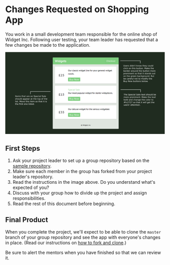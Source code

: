 # Changes Requested on Shopping App

You work in a small development team responsible for the online shop of Widget Inc. Following user testing, your team leader has requested that a few changes be made to the application.

![Screenshot of requested changes](requested-revisions.png)

## First Steps

1. Ask your project leader to set up a group repository based on the [sample repository](https://github.com/CodeYourFuture/group-project-revisions-shop).
2. Make sure each member in the group has forked from your project leader's repository.
3. Read the instructions in the image above. Do you understand what's expected of you?
4. Discuss with your group how to divide up the project and assign responsibilities.
5. Read the rest of this document before beginning.

## Final Product

When you complete the project, we'll expect to be able to clone the `master` branch of your group repository and see the app with everyone's changes in place. (Read our instructions on [how to fork and clone](https://codeyourfuture.github.io/syllabus-master/others/making-a-pull-request.html).)

Be sure to alert the mentors when you have finished so that we can review it.
